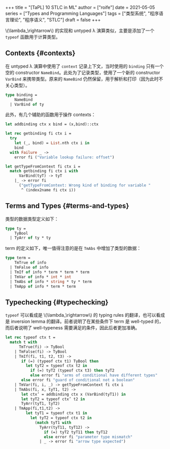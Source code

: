 +++
title = "[TaPL] 10 STLC in ML"
author = ["roife"]
date = 2021-05-05
series = ["Types and Programming Languages"]
tags = ["类型系统", "程序语言理论", "程序语义", "STLC"]
draft = false
+++

\\(\lambda\_\rightarrow\\) 的实现和 untyped λ 演算类似，主要是添加了一个 `typeof` 函数用于计算类型。


## Contexts {#contexts}

在 untyped λ 演算中使用了 `context` 记录上下文，当时使用的 `binding` 只有一个空的 constructor `NameBind`。此处为了记录类型，使用了一个新的 constructor `VarBind` 来携带类型。原来的 `NameBind` 仍然保留，用于解析和打印（因为此时不关心类型）。

```ocaml
type binding =
    NameBind
  | VarBind of ty
```

此外，有几个辅助的函数用于操作 contexts：

```ocaml
let addbinding ctx x bind = (x,bind)::ctx

let rec getbinding fi ctx i =
  try
    let (_, bind) = List.nth ctx i in
    bind
  with Failure _ ->
    error fi ("Variable lookup failure: offset")

let getTypeFromContext fi ctx i =
  match getbinding fi ctx i with
      VarBind(tyT) -> tyT
    |_ -> error fi
      ("getTypeFromContext: Wrong kind of binding for variable "
       ^ (index2name fi ctx i))
```


## Terms and Types {#terms-and-types}

类型的数据类型定义如下：

```ocaml
type ty =
    TyBool
  | TyArr of ty * ty
```

term 的定义如下，唯一值得注意的是在 `TmAbs` 中增加了类型的数据：

```ocaml
type term =
    TmTrue of info
  | TmFalse of info
  | TmIf of info * term * term * term
  | TmVar of info * int * int
  | TmAbs of info * string * ty * term
  | TmApp of info * term * term
```


## Typechecking {#typechecking}

`typeof` 可以看成是 \\(\lambda\_\rightarrow\\) 的 typing rules 的翻译，也可以看成是 inversion lemma 的翻译。前者说明了在某些条件下 term 是 well-typed 的，而后者说明了 well-typeness 需要满足的条件，因此后者更加准确。

```ocaml
let rec typeof ctx t =
  match t with
      TmTrue(fi) -> TyBool
    | TmFalse(fi) -> TyBool
    | TmIf(fi, t1, t2, t3) ->
       if (=) (typeof ctx t1) TyBool then
         let tyT2 = typeof ctx t2 in
           if (=) tyT2 (typeof ctx t3) then tyT2
           else error fi "arms of conditional have different types"
       else error fi "guard of conditional not a boolean"
    | TmVar(fi, i, _) -> getTypeFromContext fi ctx i
    | TmAbs(fi, x, tyT1, t2) ->
       let ctx’ = addbinding ctx x (VarBind(tyT1)) in
       let tyT2 = typeof ctx’ t2 in
       TyArr(tyT1, tyT2)
    | TmApp(fi,t1,t2) ->
         let tyT1 = typeof ctx t1 in
           let tyT2 = typeof ctx t2 in
             (match tyT1 with
               TyArr(tyT11, tyT12) ->
                 if (=) tyT2 tyT11 then tyT12
                 else error fi "parameter type mismatch"
               | _ -> error fi "arrow type expected")
```
